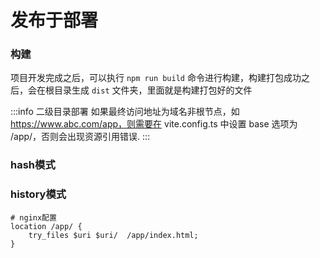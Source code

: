 # 发布于部署

### 构建

项目开发完成之后，可以执行 `npm run build` 命令进行构建，构建打包成功之后，会在根目录生成 `dist` 文件夹，里面就是构建打包好的文件

:::info 二级目录部署
如果最终访问地址为域名非根节点，如 https://www.abc.com/app，则需要在 vite.config.ts 中设置 base 选项为
/app/，否则会出现资源引用错误.
:::

### hash模式


### history模式

```nginx configuration
# nginx配置
location /app/ {
	try_files $uri $uri/  /app/index.html;
}
```
